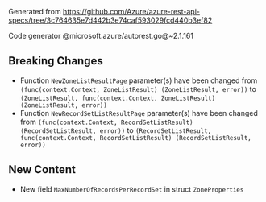 Generated from https://github.com/Azure/azure-rest-api-specs/tree/3c764635e7d442b3e74caf593029fcd440b3ef82

Code generator @microsoft.azure/autorest.go@~2.1.161

## Breaking Changes

- Function `NewZoneListResultPage` parameter(s) have been changed from `(func(context.Context, ZoneListResult) (ZoneListResult, error))` to `(ZoneListResult, func(context.Context, ZoneListResult) (ZoneListResult, error))`
- Function `NewRecordSetListResultPage` parameter(s) have been changed from `(func(context.Context, RecordSetListResult) (RecordSetListResult, error))` to `(RecordSetListResult, func(context.Context, RecordSetListResult) (RecordSetListResult, error))`

## New Content

- New field `MaxNumberOfRecordsPerRecordSet` in struct `ZoneProperties`
